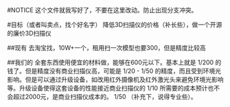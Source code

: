 #NOTICE这个文件就我写好了，不要在这里改动。防止出现分支冲突。#目标（或者叫卖点，找个好名字）降低3D扫描仪的价格（补长些），做一个开源的廉价3D扫描仪##现有去淘宝找，10W+一个，租用扫一次模型也要300，但是精度比较高##我们的全套东西使用便宜的材料做，能够在600元以下。基本上就是 1/200 的钱了。但是精度没有商业扫描仪高，可能是 1/20 - 1/50 的精度，而且受到环境光影响。但是可以通过升级设备，如改用红外摄像机及红外激光头来避免环境光影响等。升级设备使得这套设备的性能接近商业扫描仪的 1/10 所需要的成本预计也不会超过2000元，是商业扫描仪成本的。 1/50 （补充下，说得专业些）。